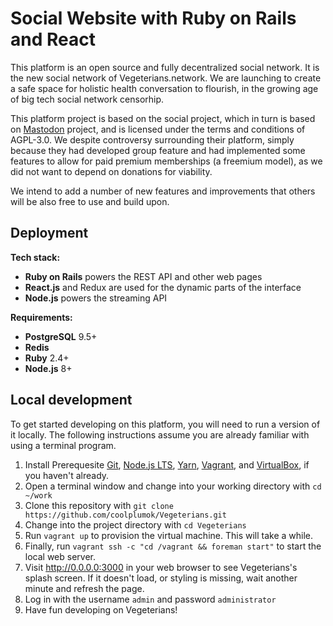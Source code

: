 # Social Website with Ruby on Rails and React

This platform is an open source and fully decentralized social network. It is the new social network of Vegeterians.network. We are launching to create a safe space for holistic health conversation to flourish, in the growing age of big tech social network censorhip. 

This platform project is based on the social project, which in turn is based on [Mastodon](https://github.com/tootsuite/mastodon) project, and is licensed under the terms and conditions of AGPL-3.0. We despite controversy surrounding their platform, simply because they had developed group feature and had implemented some features to allow for paid premium memberships (a freemium model), as we did not want to depend on donations for viability. 

We intend to add a number of new features and improvements that others will be also free to use and build upon. 

## Deployment

**Tech stack:**

- **Ruby on Rails** powers the REST API and other web pages
- **React.js** and Redux are used for the dynamic parts of the interface
- **Node.js** powers the streaming API

**Requirements:**

- **PostgreSQL** 9.5+
- **Redis**
- **Ruby** 2.4+
- **Node.js** 8+

## Local development

To get started developing on this platform, you will need to run a version of it locally.
The following instructions assume you are already familiar with using a terminal program.
1. Install Prerequesite [Git](https://git-scm.com/downloads), [Node.js LTS](https://nodejs.org/en/), [Yarn](https://yarnpkg.com/en/docs/install), [Vagrant](https://www.vagrantup.com/), and [VirtualBox](https://www.virtualbox.org/), if you haven't already.
2. Open a terminal window and change into your working directory with `cd ~/work`
3. Clone this repository with `git clone https://github.com/coolplumok/Vegeterians.git`
4. Change into the project directory with `cd Vegeterians`
5. Run `vagrant up` to provision the virtual machine. This will take a while.
6. Finally, run `vagrant ssh -c "cd /vagrant && foreman start"` to start the local web server.
7. Visit http://0.0.0.0:3000 in your web browser to see Vegeterians's splash screen. If it doesn't load, or styling is missing, wait another minute and refresh the page.
8. Log in with the username `admin` and password `administrator`
9. Have fun developing on Vegeterians!
